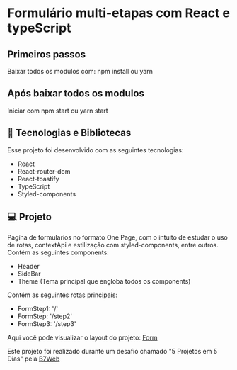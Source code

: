 # Formulário multi-etapas com React e typeScript

## Primeiros passos

Baixar todos os modulos com: npm install ou yarn

## Após baixar todos os modulos

Iniciar com npm start ou yarn start

## 🚀 Tecnologias e Bibliotecas

Esse projeto foi desenvolvido com as seguintes tecnologias:

- React
- React-router-dom
- React-toastify
- TypeScript
- Styled-components

## 💻 Projeto

Pagína de formularios no formato One Page, com o intuito de estudar o uso de rotas, contextApi e estilização com styled-components, entre outros.
Contém as seguintes components:

- Header
- SideBar
- Theme (Tema principal que engloba todos os components)

Contém as seguintes rotas principais:

- FormStep1: '/'
- FormStep: '/step2'
- FormStep3: '/step3'


Aqui você pode visualizar o layout do projeto: [Form](https://testemulform.netlify.app
)

Este projeto foi realizado durante um desafio chamado "5 Projetos em 5 Dias" pela [B7Web](https://b7web.com.br)


